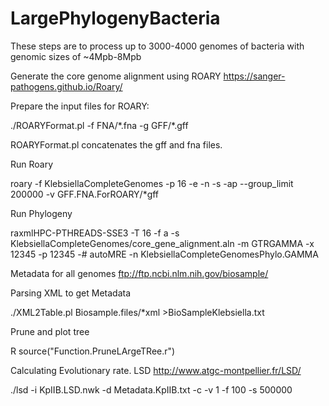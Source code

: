 # LargePhylogenyBacteria
These steps are to process up to 3000-4000 genomes of bacteria with genomic sizes of ~4Mpb-8Mpb  

Generate the core genome alignment using ROARY 
https://sanger-pathogens.github.io/Roary/

Prepare the input files for ROARY:

./ROARYFormat.pl -f FNA/\*.fna -g GFF/\*.gff

ROARYFormat.pl concatenates the gff and fna files. 

Run Roary

roary -f KlebsiellaCompleteGenomes -p 16 -e -n  -s -ap --group_limit 200000 -v GFF.FNA.ForROARY/\*gff

Run Phylogeny

raxmlHPC-PTHREADS-SSE3 -T 16 -f a -s KlebsiellaCompleteGenomes/core_gene_alignment.aln  -m GTRGAMMA  -x 12345 -p 12345 -# autoMRE -n KlebsiellaCompleteGenomesPhylo.GAMMA

Metadata for all genomes
ftp://ftp.ncbi.nlm.nih.gov/biosample/

Parsing XML to get Metadata

./XML2Table.pl Biosample.files/*xml >BioSampleKlebsiella.txt

Prune and plot tree

R 
source("Function.PruneLArgeTRee.r")


Calculating Evolutionary rate. LSD
http://www.atgc-montpellier.fr/LSD/

 ./lsd -i KpIIB.LSD.nwk -d Metadata.KpIIB.txt -c -v 1 -f 100 -s 500000



